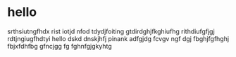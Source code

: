 # hello

srthsiutngfhdx rist iotjd nfod tdydjfoiting
gtdirdghjfkghiufhg 
 rithdiufgfjgj rdtjngiugfhdtyi hello dskd dnskjhfj pinank adfgjdg fcvgv ngf dgj fbghjfgfhghj
 fbjxfdhfbg
 gfncjgg fg
 fghnfgjgkyhtg
